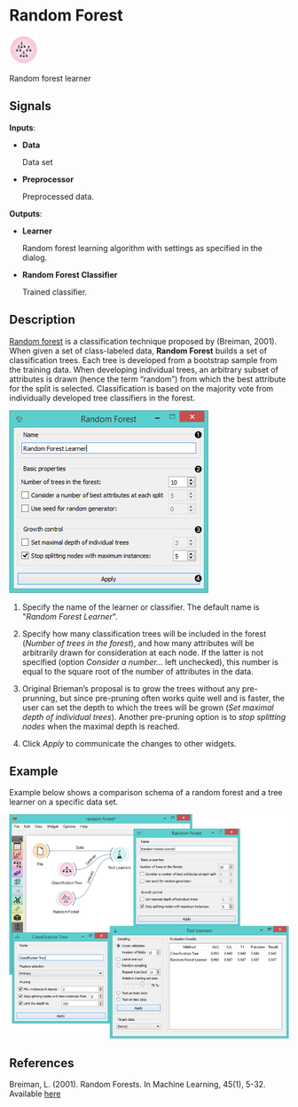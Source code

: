 Random Forest
=============

![image](icons/random-forest.png)

Random forest learner

Signals
-------

**Inputs**:

- **Data**

  Data set
  
- **Preprocessor**

  Preprocessed data.

**Outputs**:

- **Learner**

  Random forest learning algorithm with settings as specified in the dialog.

- **Random Forest Classifier**

  Trained classifier.

Description
-----------

[Random forest](https://en.wikipedia.org/wiki/Random_forest) is a classification technique proposed by
(Breiman, 2001). When given a set of class-labeled data, **Random Forest** builds a set of
classification trees. Each tree is developed from a bootstrap sample
from the training data. When developing individual trees, an arbitrary
subset of attributes is drawn (hence the term “random”) from which the
best attribute for the split is selected. Classification is based on
the majority vote from individually developed tree classifiers in the
forest.

![image](images/RandomForest-stamped.png)

1. Specify the name of the learner or classifier. The default name is "*Random Forest Learner*".

2. Specify how many classification trees will be included in the forest
(*Number of trees in the forest*), and how many attributes will be arbitrarily
drawn for consideration at each node. If the latter is not specified
(option *Consider a number...* left unchecked), this number is equal to
the square root of the number of attributes in the data.

3. Original Brieman’s proposal is to grow the trees without any pre-prunning, but since pre-pruning
often works quite well and is faster, the user can set the depth to which the
trees will be grown (*Set maximal depth of individual trees*). Another
pre-pruning option is to *stop splitting nodes* when the maximal depth is reached.

4. Click *Apply* to communicate the changes to other widgets.

Example
-------

Example below shows a comparison schema of a random forest and
a tree learner on a specific data set.

<img src="images/RandomForest-Test.png" alt="image" width="600">

References
----------

Breiman, L. (2001). Random Forests. In Machine Learning, 45(1), 5-32. Available [here](http://download.springer.com/static/pdf/639/art%253A10.1023%252FA%253A1010933404324.pdf?originUrl=http%3A%2F%2Flink.springer.com%2Farticle%2F10.1023%2FA%3A1010933404324&token2=exp=1434636672~acl=%2Fstatic%2Fpdf%2F639%2Fart%25253A10.1023%25252FA%25253A1010933404324.pdf%3ForiginUrl%3Dhttp%253A%252F%252Flink.springer.com%252Farticle%252F10.1023%252FA%253A1010933404324*~hmac=93fc12faf46899d3cca65e325a946afa897da2a05495736982e04585f9ee6ff3)
